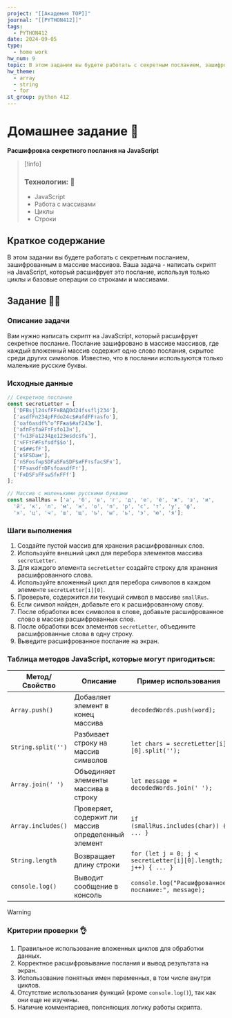 ```yaml
---
project: "[[Академия TOP]]"
journal: "[[PYTHON412]]"
tags:
  - PYTHON412
date: 2024-09-05
type:
  - home work
hw_num: 9
topic: В этом задании вы будете работать с секретным посланием, зашифрованным в массиве массивов. Ваша задача - написать скрипт на JavaScript, который расшифрует это послание, используя только циклы и базовые операции со строками и массивами.
hw_theme:
  - array
  - string
  - for
st_group: python 412
---
```

# Домашнее задание 📃
**Расшифровка секретного послания на JavaScript**

>[!info]
>### Технологии: 🦾
>- JavaScript
>- Работа с массивами
>- Циклы
>- Строки

## Краткое содержание 
В этом задании вы будете работать с секретным посланием, зашифрованным в массиве массивов. Ваша задача - написать скрипт на JavaScript, который расшифрует это послание, используя только циклы и базовые операции со строками и массивами.

## Задание 👷‍♂️

### Описание задачи

Вам нужно написать скрипт на JavaScript, который расшифрует секретное послание. Послание зашифровано в массиве массивов, где каждый вложенный массив содержит одно слово послания, скрытое среди других символов. Известно, что в послании используются только маленькие русские буквы.

### Исходные данные

```javascript
// Секретное послание
const secretLetter = [
  ['DFВsjl24sfFFяВАДОd24fssflj234'],
  ['asdfFп234рFFdо24с$#afdFFтasfо'],
  ['оafбasdf%^о^FFжа$#af243ю'],
  ['afпFsfайFтFsfо13н'],
  ['fн13Fа1234де123юsdсsfь'],
  ['чFFтF#Fsfsdf$$о'],
  ['и$##sfF'],
  ['вSFSDам'],
  ['пSFоsfнрSDFаSFвSDF$иFFтsfaсSFя'],
  ['FFэasdfтDFsfоasdfFт'],
  ['FяDSFзFFsыSfкFFf']
];

// Массив с маленькими русскими буквами
const smallRus = ['а', 'б', 'в', 'г', 'д', 'е', 'ё', 'ж', 'з', 'и',
  'й', 'к', 'л', 'м', 'н', 'о', 'п', 'р', 'с', 'т', 'у', 'ф',
  'х', 'ц', 'ч', 'ш', 'щ', 'ъ', 'ы', 'ь', 'э', 'ю', 'я'];
```

### Шаги выполнения

1. Создайте пустой массив для хранения расшифрованных слов.
2. Используйте внешний цикл для перебора элементов массива `secretLetter`.
3. Для каждого элемента `secretLetter` создайте строку для хранения расшифрованного слова.
4. Используйте вложенный цикл для перебора символов в каждом элементе `secretLetter[i][0]`.
5. Проверьте, содержится ли текущий символ в массиве `smallRus`.
6. Если символ найден, добавьте его к расшифрованному слову.
7. После обработки всех символов в слове, добавьте расшифрованное слово в массив расшифрованных слов.
8. После обработки всех элементов `secretLetter`, объедините расшифрованные слова в одну строку.
9. Выведите расшифрованное послание на экран.

### Таблица методов JavaScript, которые могут пригодиться:

| Метод/Свойство | Описание | Пример использования |
|----------------|----------|----------------------|
| `Array.push()` | Добавляет элемент в конец массива | `decodedWords.push(word);` |
| `String.split('')` | Разбивает строку на массив символов | `let chars = secretLetter[i][0].split('');` |
| `Array.join(' ')` | Объединяет элементы массива в строку | `let message = decodedWords.join(' ');` |
| `Array.includes()` | Проверяет, содержит ли массив определенный элемент | `if (smallRus.includes(char)) { ... }` |
| `String.length` | Возвращает длину строки | `for (let j = 0; j < secretLetter[i][0].length; j++) { ... }` |
| `console.log()` | Выводит сообщение в консоль | `console.log("Расшифрованное послание:", message);` |

>[!warning]
>### Критерии проверки 👌
>1. Правильное использование вложенных циклов для обработки данных.
>2. Корректное расшифровывание послания и вывод результата на экран.
>3. Использование понятных имен переменных, в том числе внутри циклов.
>4. Отсутствие использования функций (кроме `console.log()`), так как они еще не изучены.
>5. Наличие комментариев, поясняющих логику работы скрипта.
